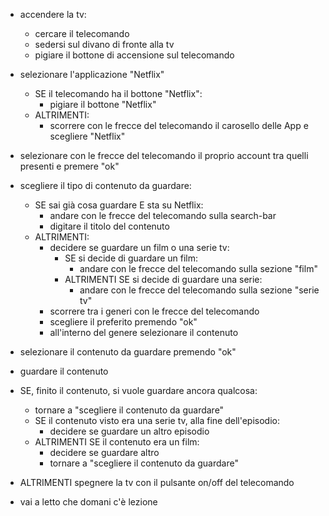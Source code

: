 - accendere la tv:
  - cercare il telecomando
  - sedersi sul divano di fronte alla tv
  - pigiare il bottone di accensione sul telecomando

- selezionare l'applicazione "Netflix"
  - SE il telecomando ha il bottone "Netflix":
    - pigiare il bottone "Netflix"
  - ALTRIMENTI:
    - scorrere con le frecce del telecomando il carosello delle App e scegliere "Netflix"

- selezionare con le frecce del telecomando il proprio account tra quelli presenti e premere "ok"

- scegliere il tipo di contenuto da guardare:
  - SE sai già cosa guardare E sta su Netflix:
    - andare con le frecce del telecomando sulla search-bar
    - digitare il titolo del contenuto
  - ALTRIMENTI:
    - decidere se guardare un film o una serie tv:
      - SE si decide di guardare un film:
        - andare con le frecce del telecomando sulla sezione "film"
      - ALTRIMENTI SE si decide di guardare una serie:
        - andare con le frecce del telecomando sulla sezione "serie tv"
    - scorrere tra i generi con le frecce del telecomando
    - scegliere il preferito premendo "ok"
    - all'interno del genere selezionare il contenuto

- selezionare il contenuto da guardare premendo "ok" 

- guardare il contenuto

- SE, finito il contenuto, si vuole guardare ancora qualcosa:
  - tornare a "scegliere il contenuto da guardare"
  - SE il contenuto visto era una serie tv, alla fine dell'episodio:
    - decidere se guardare un altro episodio
  - ALTRIMENTI SE il contenuto era un film:
    - decidere se guardare altro
    - tornare a "scegliere il contenuto da guardare"
- ALTRIMENTI spegnere la tv con il pulsante on/off del telecomando

- vai a letto che domani c'è lezione